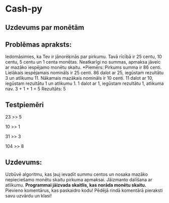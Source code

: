 # Cash-py
Uzdevums par monētām
---
## Problēmas apraksts:
Iedomāsimies, ka Tev ir jānorēķinās par pirkumu. Tavā rīcībā ir 25 centu, 10 centu, 5 centu un 1 centa monētas. Neatkarīgi no summas, apmaksa jāveic ar mazāko iespējamo monētu skaitu.
*Piemērs: Pirkums summa ir 86 centi. Lielākais iespējamais nomināls ir 25 centi. 86 dalot ar 25, iegūstam rezultātu 3 un atlikumu 11. Nākamais mazākais nomināls ir 10 centi. 11 dalot ar 10, iegūstam rezultātu 1 un atlikumu 1. 1 dalot ar 1, iegūstam rezultātu 1, atlikuma nav. 3 + 1 + 1 = 5
Rezultāts: 5

## Testpiemēri
23 >> 5

10 >> 1

31 >> 3

104 >> 8

## Uzdevums:
Uzbūvē algoritmu, kas ļauj ievadīt summu centos un nosaka mazāko nepieciešamo monētu skaitu pirkuma apmaksai.
Jāizmanto dalīšana ar atlikumu.
**Programmai jāizvada skaitlis, kas norāda monētu skaitu.**
Pievieno komentārus, kas paskaidro kodu!
Pēdējā rindā komentārā pieraksti savu uzvārdu un klasi!

